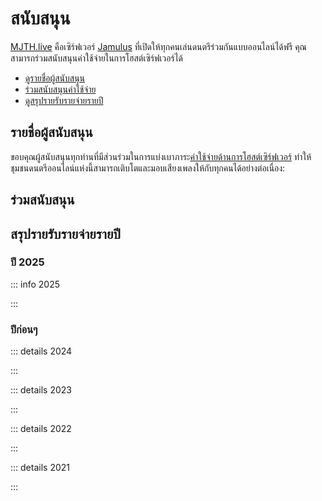 # สนับสนุน

[MJTH.live](/about/) คือเซิร์ฟเวอร์ [Jamulus](/jamulus/) ที่เปิดให้ทุกคนเล่นดนตรีร่วมกันแบบออนไลน์ได้ฟรี คุณสามารถร่วมสนับสนุนค่าใช้จ่ายในการโฮสต์เซิร์ฟเวอร์ได้

- [ดูรายชื่อผู้สนับสนุน](#รายชื่อผู้สนับสนุน)
- [ร่วมสนับสนุนค่าใช้จ่าย](#ร่วมสนับสนุน)
- [ดูสรุปรายรับรายจ่ายรายปี](#สรุปรายรับรายจ่ายรายปี)

## รายชื่อผู้สนับสนุน

ขอบคุณผู้สนับสนุนทุกท่านที่มีส่วนร่วมในการแบ่งเบาภาระ[ค่าใช้จ่ายด้านการโฮสต์เซิร์ฟเวอร์](/financials/) ทำให้ชุมชนดนตรีออนไลน์แห่งนี้สามารถเติบโตและมอบเสียงเพลงให้กับทุกคนได้อย่างต่อเนื่อง:

<p class="supporter-list">
  <template v-for="(item, index) in list" :key="index">
    <span 
      class="supporter-name tooltip-container" 
      tabindex="0"
    >
      {{ item.name }}<span class="tooltip" v-if="item.rawAmount > 0">฿{{ item.amount }}</span>
    </span><template v-if="index < list.length - 1">, </template>
  </template>
</p>

## ร่วมสนับสนุน

<p>
  <VPButton size="big" tag="a" href="https://forms.gle/ue7EB2Hp9pAgXHEx6" target="_blank" rel="noopener noreferrer" text="คลิกที่นี่เพื่อร่วมสนับสนุน" style="text-decoration:none"></VPButton>
</p>

## สรุปรายรับรายจ่ายรายปี

### ปี 2025 <Badge type="info" :text="'อัพเดทล่าสุดเมื่อ ' + data.lastUpdated" />

::: info 2025

<BalanceTable :data="data.byYear.year2025" />

:::

### ปีก่อนๆ

::: details 2024

<BalanceTable :data="data.byYear.year2024" />

:::

::: details 2023

<BalanceTable :data="data.byYear.year2023" />

:::

::: details 2022

<BalanceTable :data="data.byYear.year2022" />

:::

::: details 2021

<BalanceTable :data="data.byYear.year2021" />

:::

<script setup lang="ts">
  import VPButton from 'vitepress/dist/client/theme-default/components/VPButton.vue'
  import data from './../financials/data.json'
  import {shouldCountAsSupporter} from './../financials/accounts'
  import BalanceTable from '../financials/BalanceTable.vue'

  const totals = {}

  for (const [year, { in: list }] of Object.entries(data.byYear)) {
    for (const [name, amount] of Object.entries(list)) {
      totals[name] = (totals[name] ?? 0) + amount
    }
  }

  function thb(x: number) {
    return x.toLocaleString('th-TH', { style: 'currency', currency: 'THB' }).replace('฿', '');
  }

  const list = Object.entries(totals)
    .sort((a, b) => a[0].localeCompare(b[0]))
    .sort((a, b) => b[1] - a[1])
    .filter(a => shouldCountAsSupporter(a[0]))
    .map(([name, amount]) => ({ name, amount: thb(amount), rawAmount: amount }))
</script>

<style scoped>
  .supporter-list {
    line-height: 1.6;
  }
  .supporter-name {
    position: relative;
    cursor: pointer;
  }
  .tooltip-container:hover .tooltip,
  .tooltip-container:focus .tooltip {
    visibility: visible;
    opacity: 1;
  }
  .tooltip {
    visibility: hidden;
    opacity: 0;
    position: absolute;
    bottom: 125%;
    left: 50%;
    transform: translateX(-50%);
    background-color: rgba(0, 0, 0, 0.9);
    color: white;
    padding: 4px 8px;
    border-radius: 4px;
    font-size: 0.9em;
    transition: opacity 0.2s;
    white-space: nowrap;
    z-index: 1;
  }
  .tooltip::after {
    content: "";
    position: absolute;
    top: 100%;
    left: 50%;
    margin-left: -5px;
    border-width: 5px;
    border-style: solid;
    border-color: rgba(0, 0, 0, 0.9) transparent transparent transparent;
  }
</style>
